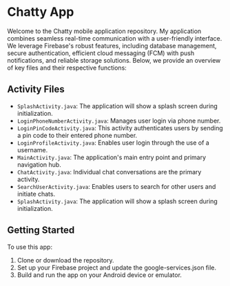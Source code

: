 # Chatty App

Welcome to the Chatty mobile application repository. My application combines seamless real-time communication with a user-friendly interface. We leverage Firebase's robust features, including database management, secure authentication, efficient cloud messaging (FCM) with push notifications, and reliable storage solutions. Below, we provide an overview of key files and their respective functions:
## Activity Files
- `SplashActivity.java`: The application will show a splash screen during initialization.
- `LoginPhoneNumberActivity.java`: Manages user login via phone number.
- `LoginPinCodeActivity.java`: This activity authenticates users by sending a pin code to their entered phone number.
- `LoginProfileActivity.java`: Enables user login through the use of a username.
- `MainActivity.java`: The application's main entry point and primary navigation hub.
- `ChatActivity.java`: Individual chat conversations are the primary activity.
- `SearchUserActivity.java`: Enables users to search for other users and initiate chats.
- `SplashActivity.java`: The application will show a splash screen during initialization.

## Getting Started
To use this app:

1. Clone or download the repository.
2. Set up your Firebase project and update the google-services.json file.
3. Build and run the app on your Android device or emulator.
